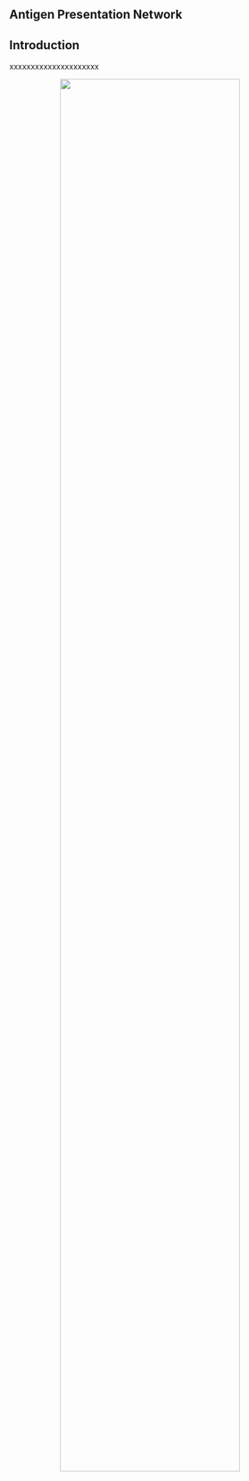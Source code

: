 ## Antigen Presentation Network

## Introduction
xxxxxxxxxxxxxxxxxxxxx

<p align="center">
  <img width="80%" src="https://github.com/ptdang1001/MPOSNN/blob/Antigen_Presentation_Network/inputs/ANT2_graph.png">
</p>
